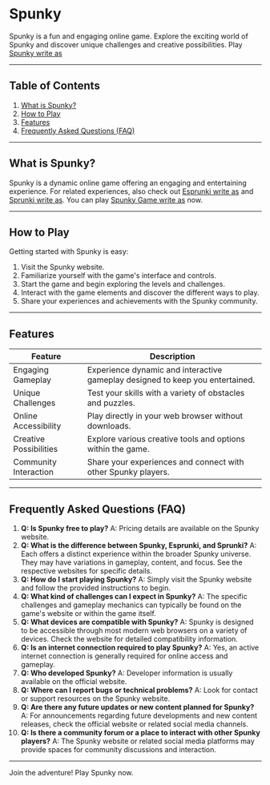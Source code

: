 # Spunky

Spunky is a fun and engaging online game. Explore the exciting world of Spunky and discover unique challenges and creative possibilities. Play [Spunky write as](https://write.as/spunky-game)


---

## Table of Contents

1. [What is Spunky?](#what-is-spunky)
2. [How to Play](#how-to-play)
3. [Features](#features)
4. [Frequently Asked Questions (FAQ)](#faq)


---

## What is Spunky? <a name="what-is-spunky"></a>

Spunky is a dynamic online game offering an engaging and entertaining experience. For related experiences, also check out [Esprunki write as](https://write.as/spunky-game/esprunki) and [Sprunki write as](https://write.as/spunky-game/sprunki).  You can play [Spunky Game write as](https://write.as/spunky-game/spunky-game) now.


---

## How to Play <a name="how-to-play"></a>

Getting started with Spunky is easy:

1. Visit the Spunky website.
2. Familiarize yourself with the game's interface and controls.
3. Start the game and begin exploring the levels and challenges.
4. Interact with the game elements and discover the different ways to play.
5. Share your experiences and achievements with the Spunky community.


---

## Features <a name="features"></a>

| Feature | Description |
|---|---|
| Engaging Gameplay | Experience dynamic and interactive gameplay designed to keep you entertained. |
| Unique Challenges | Test your skills with a variety of obstacles and puzzles. |
| Online Accessibility | Play directly in your web browser without downloads. |
| Creative Possibilities | Explore various creative tools and options within the game. |
| Community Interaction |  Share your experiences and connect with other Spunky players. |


---

## Frequently Asked Questions (FAQ) <a name="faq"></a>

1. **Q: Is Spunky free to play?** A:  Pricing details are available on the Spunky website.
2. **Q: What is the difference between Spunky, Esprunki, and Sprunki?** A: Each offers a distinct experience within the broader Spunky universe. They may have variations in gameplay, content, and focus. See the respective websites for specific details.
3. **Q: How do I start playing Spunky?** A: Simply visit the Spunky website and follow the provided instructions to begin.
4. **Q: What kind of challenges can I expect in Spunky?** A: The specific challenges and gameplay mechanics can typically be found on the game's website or within the game itself.
5. **Q: What devices are compatible with Spunky?** A: Spunky is designed to be accessible through most modern web browsers on a variety of devices. Check the website for detailed compatibility information.
6. **Q: Is an internet connection required to play Spunky?** A: Yes, an active internet connection is generally required for online access and gameplay.
7. **Q: Who developed Spunky?** A:  Developer information is usually available on the official website.
8. **Q: Where can I report bugs or technical problems?** A: Look for contact or support resources on the Spunky website.
9. **Q: Are there any future updates or new content planned for Spunky?** A: For announcements regarding future developments and new content releases, check the official website or related social media channels.
10. **Q: Is there a community forum or a place to interact with other Spunky players?** A:  The Spunky website or related social media platforms may provide spaces for community discussions and interaction.


---

Join the adventure! Play Spunky now.
